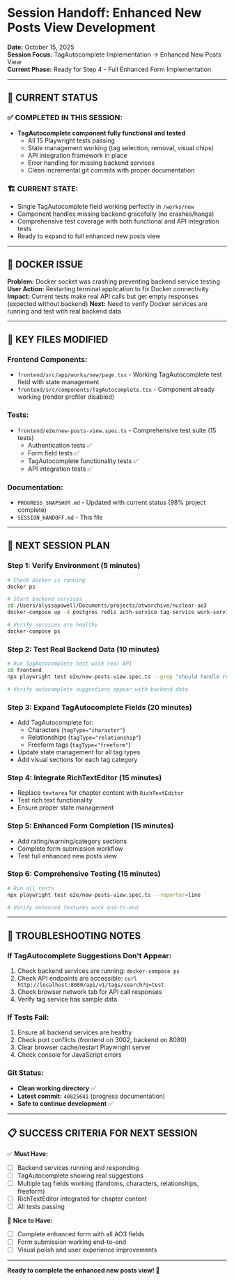 # Session Handoff: Enhanced New Posts View Development

**Date:** October 15, 2025  
**Session Focus:** TagAutocomplete Implementation → Enhanced New Posts View  
**Current Phase:** Ready for Step 4 - Full Enhanced Form Implementation

---

## **🎯 CURRENT STATUS**

### **✅ COMPLETED IN THIS SESSION:**
- **TagAutocomplete component fully functional and tested**
  - All 15 Playwright tests passing
  - State management working (tag selection, removal, visual chips)
  - API integration framework in place
  - Error handling for missing backend services
  - Clean incremental git commits with proper documentation

### **🏗️ CURRENT STATE:**
- Single TagAutocomplete field working perfectly in `/works/new`
- Component handles missing backend gracefully (no crashes/hangs)
- Comprehensive test coverage with both functional and API integration tests
- Ready to expand to full enhanced new posts view

---

## **🚧 DOCKER ISSUE**

**Problem:** Docker socket was crashing preventing backend service testing
**User Action:** Restarting terminal application to fix Docker connectivity
**Impact:** Current tests make real API calls but get empty responses (expected without backend)
**Next:** Need to verify Docker services are running and test with real backend data

---

## **📁 KEY FILES MODIFIED**

### **Frontend Components:**
- `frontend/src/app/works/new/page.tsx` - Working TagAutocomplete test field with state management
- `frontend/src/components/TagAutocomplete.tsx` - Component already working (render profiler disabled)

### **Tests:**
- `frontend/e2e/new-posts-view.spec.ts` - Comprehensive test suite (15 tests)
  - Authentication tests ✅
  - Form field tests ✅  
  - TagAutocomplete functionality tests ✅
  - API integration tests ✅

### **Documentation:**
- `PROGRESS_SNAPSHOT.md` - Updated with current status (98% project complete)
- `SESSION_HANDOFF.md` - This file

---

## **🎯 NEXT SESSION PLAN**

### **Step 1: Verify Environment** (5 minutes)
```bash
# Check Docker is running
docker ps

# Start backend services 
cd /Users/alyssapowell/Documents/projects/otwarchive/nuclear-ao3
docker-compose up -d postgres redis auth-service tag-service work-service

# Verify services are healthy
docker-compose ps
```

### **Step 2: Test Real Backend Data** (10 minutes)
```bash
# Run TagAutocomplete test with real API
cd frontend
npx playwright test e2e/new-posts-view.spec.ts --grep "should handle real API calls" --reporter=line

# Verify autocomplete suggestions appear with backend data
```

### **Step 3: Expand TagAutocomplete Fields** (20 minutes)
- Add TagAutocomplete for:
  - Characters (`tagType="character"`)
  - Relationships (`tagType="relationship"`) 
  - Freeform tags (`tagType="freeform"`)
- Update state management for all tag types
- Add visual sections for each tag category

### **Step 4: Integrate RichTextEditor** (15 minutes)
- Replace `textarea` for chapter content with `RichTextEditor`
- Test rich text functionality
- Ensure proper state management

### **Step 5: Enhanced Form Completion** (15 minutes)
- Add rating/warning/category sections
- Complete form submission workflow
- Test full enhanced new posts view

### **Step 6: Comprehensive Testing** (15 minutes)
```bash
# Run all tests
npx playwright test e2e/new-posts-view.spec.ts --reporter=line

# Verify enhanced features work end-to-end
```

---

## **🔧 TROUBLESHOOTING NOTES**

### **If TagAutocomplete Suggestions Don't Appear:**
1. Check backend services are running: `docker-compose ps`
2. Check API endpoints are accessible: `curl http://localhost:8080/api/v1/tags/search?q=test`
3. Check browser network tab for API call responses
4. Verify tag service has sample data

### **If Tests Fail:**
1. Ensure all backend services are healthy
2. Check port conflicts (frontend on 3002, backend on 8080)
3. Clear browser cache/restart Playwright server
4. Check console for JavaScript errors

### **Git Status:**
- **Clean working directory** ✅
- **Latest commit:** `40825641` (progress documentation)
- **Safe to continue development** ✅

---

## **📋 SUCCESS CRITERIA FOR NEXT SESSION**

✅ **Must Have:**
- [ ] Backend services running and responding
- [ ] TagAutocomplete showing real suggestions
- [ ] Multiple tag fields working (fandoms, characters, relationships, freeform)
- [ ] RichTextEditor integrated for chapter content
- [ ] All tests passing

🎯 **Nice to Have:**
- [ ] Complete enhanced form with all AO3 fields
- [ ] Form submission working end-to-end
- [ ] Visual polish and user experience improvements

---

**Ready to complete the enhanced new posts view! 🚀**